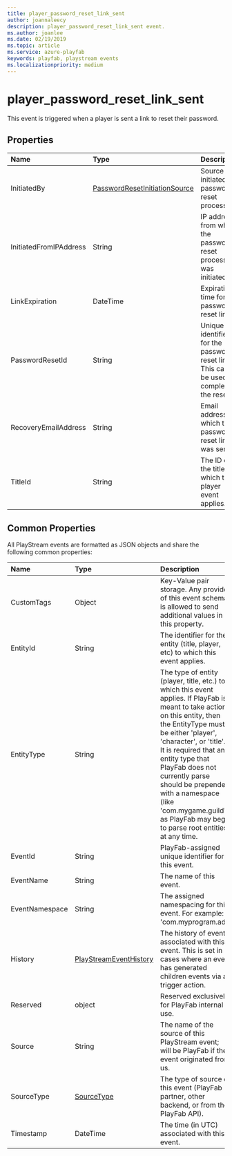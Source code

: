 ```yaml
---
title: player_password_reset_link_sent
author: joannaleecy
description: player_password_reset_link_sent event.
ms.author: joanlee
ms.date: 02/19/2019
ms.topic: article
ms.service: azure-playfab
keywords: playfab, playstream events
ms.localizationpriority: medium
---
```


# player_password_reset_link_sent

This event is triggered when a player is sent a link to reset their password.

## Properties

|Name|Type|Description|
| :--------------------|:-------------------|:----------------------|
|InitiatedBy|[PasswordResetInitiationSource](data-types/passwordresetinitiationsource.md)|Source that initiated the password reset process.|
|InitiatedFromIPAddress|String|IP address from which the password reset process was initiated.|
|LinkExpiration|DateTime|Expiration time for the password reset link.|
|PasswordResetId|String|Unique identifier for the password reset link. This cannot be used to complete the reset.|
|RecoveryEmailAddress|String|Email address to which the password reset link was sent.|
|TitleId|String|The ID of the title to which this player event applies.|

## Common Properties

All PlayStream events are formatted as JSON objects and share the following common properties:

|Name|Type|Description|
| :--------------------|:-------------------|:----------------------|
|CustomTags|Object|Key-Value pair storage. Any provider of this event schema is allowed to send additional values in this property.|
|EntityId|String|The identifier for the entity (title, player, etc) to which this event applies.|
|EntityType|String|The type of entity (player, title, etc.) to which this event applies. If PlayFab is meant to take action on this entity, then the EntityType must be either 'player', 'character', or 'title'. It is required that any entity type that PlayFab does not currently parse should be prepended with a namespace (like 'com.mygame.guild') as PlayFab may begin to parse root entities at any time.|
|EventId|String|PlayFab-assigned unique identifier for this event.|
|EventName|String|The name of this event.|
|EventNamespace|String|The assigned namespacing for this event. For example: 'com.myprogram.ads'|
|History|[PlayStreamEventHistory](data-types/playstreameventhistory.md)|The history of events associated with this event. This is set in cases where an event has generated children events via a trigger action.|
|Reserved|object|Reserved exclusively for PlayFab internal use.|
|Source|String|The name of the source of this PlayStream event; will be PlayFab if the event originated from us.|
|SourceType|[SourceType](data-types/sourcetype.md)|The type of source of this event (PlayFab partner, other backend, or from the PlayFab API).|
|Timestamp|DateTime|The time (in UTC) associated with this event.|
